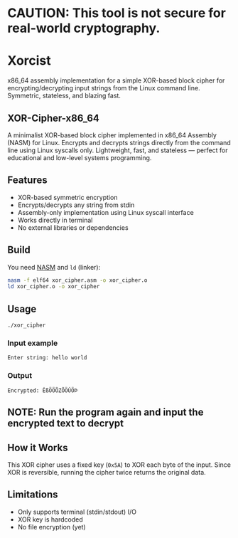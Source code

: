 # CAUTION: This tool is not secure for real-world cryptography.
# Xorcist
x86_64 assembly implementation for a simple XOR-based block cipher for encrypting/decrypting input strings from the Linux command line. Symmetric, stateless, and blazing fast.

## XOR-Cipher-x86_64

A minimalist XOR-based block cipher implemented in x86_64 Assembly (NASM) for Linux. Encrypts and decrypts strings directly from the command line using Linux syscalls only. Lightweight, fast, and stateless — perfect for educational and low-level systems programming.

## Features

- XOR-based symmetric encryption
- Encrypts/decrypts any string from stdin
- Assembly-only implementation using Linux syscall interface
- Works directly in terminal
- No external libraries or dependencies

## Build

You need [NASM](https://www.nasm.us/) and `ld` (linker):

```bash
nasm -f elf64 xor_cipher.asm -o xor_cipher.o
ld xor_cipher.o -o xor_cipher

```
## Usage
`./xor_cipher`

### Input example
`Enter string:
hello world`

### Output
`Encrypted:
ÊßÖÖÕZÕÖÚÖÞ`

## NOTE: Run the program again and input the encrypted text to decrypt

## How it Works
This XOR cipher uses a fixed key (`0x5A`) to XOR each byte of the input. Since XOR is reversible, running the cipher twice returns the original data.

## Limitations
- Only supports terminal (stdin/stdout) I/O
- XOR key is hardcoded
- No file encryption (yet)


